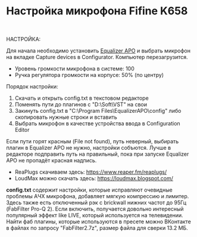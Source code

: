 # Настройка микрофона Fifine K658

<br>

НАСТРОЙКА:

Для начала необходимо установить <a href="https://sourceforge.net/projects/equalizerapo/files/1.3/EqualizerAPO64-1.3.exe/download">Equalizer APO</a> и выбрать микрофон на вкладке Capture devices в Configurator. Компьютер перезагрузится.

* Уровень громкости микрофона в системе: 100<br>
* Ручка регулятора громкости на корпусе: 50% (по центру)<br>

Порядок настройки:

1. Скачать и открыть config.txt в текстовом редакторе<br>
2. Поменять пути до плагинов с "D:\Soft\VST\" на свои<br>
3. Закинуть config.txt в "C:\Program Files\EqualizerAPO\config" либо скопировать нужные строки и вставить<br>
4. Выбрать микрофон в качестве устройства ввода в Configuration Editor<br>

Если пути горят красным (File not found), путь неверный, выбирать плагин в Equalizer APO не нужно, настройки собъются. Лучше в редакторе подправить путь на правильный, пока при запуске Equalizer APO не пропадёт красная надпись.<br>

* ReaPlugs скачиваем здесь: https://www.reaper.fm/reaplugs/<br>
* LoudMax можно скачать здесь: https://loudmax.blogspot.com/<br>

<b>config.txt</b> содержит настройки, которые исправляют очевидные проблемы АЧХ микрофона, добавляет мягкую компрессию и лимитер. Здесь также есть отключенный рэк с brickwall нижних частот до 95Гц (FabFilter Pro-Q 2). Если включить, получается довольно интересный популярный эффект like LIVE, который используется на телевидении. Найти фаб плагины, которые используются в пресете можно ВКонтакте в файлах по запросу "FabFilter2.7z", размер файла для сверки 13.2 МБ.
